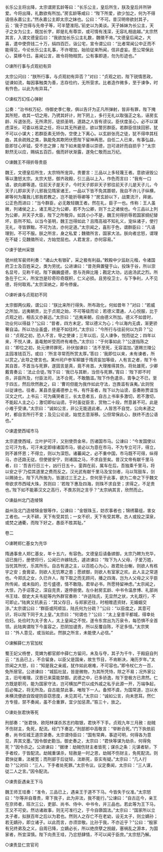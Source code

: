 <!-- { "loadSidebar": true } -->
长乐公主将出降，太宗谓房玄龄等曰：“长乐公主，皇后所生，朕及皇后并所钟爱。今将出降，礼数欲有所加。”房玄龄等咸曰：“陛下所爱，欲少加之，何为不得请倍永嘉公主。”然永嘉公主即太宗之妹也。公曰：“不可。昔汉明帝欲封其子，云：‘我子岂得与先帝子等，可半楚淮阳。’前史以为美谈。天子姊妹为长公主，天子之女为公主，既加长字，即是礼有尊崇，或可情有浅深，无容礼相逾越。”太宗然其言，入谓文德皇后曰：“我欲加长乐公主礼数，魏徵不肯。”文德皇后闻之，大喜，遣中使赍钱二十万，绢四百匹，诣公宅，宣令谓公曰：“比者常闻公中正而不能得见，今论长乐公主礼事，不许增加，始验従来所闻，信非虚妄。愿公常保此心，莫移今日。喜闻公言，故令将物相赏。公有事即道，勿为形迹也。”

○谏所行事与贞观初有异

太宗公问曰：“朕所行事，与贞观初有异否？”对曰：“贞观之初，陛下锐情思政，従谏如流，每因事触类为善，志存俭约，无所营求。比者造作微多，至于谏争，时有忤色，以此为有异耳。”

○谏权万幻任心弹射

公奏：“治书权万纪、侍御史季仁敬，俱以告讦为正凡所弹射，皆非有罪，陛下掩其所短，收其一切之用，乃骋其奸计，附下罔上，多行无礼以取强正之名，诬房玄龄、斥退张亮，无所肃厉，徒损圣明，道路之人皆有谤议。臣伏度圣心，必不以谋虑深长，可委以栋梁之任，将以其无所避忌，欲以警厉群臣。若群臣信挟回邪，犹不可以小谋大；若群臣素无矫伪，空使上下离心。以玄龄张亮之徒，犹不得申其枉曲，其余疏贱之类，孰能免其欺罔伏愿陛下留神再思。自任二人已来，有事弘益，臣即甘心斧钺，受不忠之罪；陛下如未能举善以崇德，岂可进奸而自损乎？”太宗默然无以应，赐绢五百匹，俄而奸状渐露，遂免仁敬而出万纪。

○谏魏王不得折辱贵臣

魏王，文德皇后所生，太宗特所宠异。贵要言：三品以上多轻蔑王者。意欲诬毁公等以激怒太宗。太宗大怒，御齐政殿，引三品以上入，作色而言曰：“我有一口语，欲向卿等道。往前天子是天子，今时天子即非天子邪往前天子儿是天子儿，今天子儿即非天子儿邪我见隋家诸王，一品以下皆不免其踬顿，我自不许儿子纵横，卿等何为蔑我儿邪我若教之，岂不能折辱卿等？”房玄龄以下，战栗流汗，拜谢。公正色而进曰：“当今群臣，必无敢轻魏王者。然在礼，臣子一也。传称：王人虽微，列诸侯之上，诸王用之为公卿，若不为公卿，则下土之诸侯也。今三品以上列为公卿，并天子大臣，陛下之所敬异。如其小小不是，魏王何得折辱若国家纲纪替坏，臣所不知。以当今圣明，魏王岂得如此？且隋高祖不知礼义，宠纵诸子，使行无礼，寻皆罪黜，不可为法，亦何足道。”太宗闻之，喜形于色，谓群臣曰：“凡语理到，不可不服。朕之所言，身之私爱；魏徵所言，国家大法。朕向者忿怒，谓理在不疑；见魏徵所论，方始觉屈也。人君发言，亦何容易。”

○谏于虢州采银

虢州统军裴师利奏：“诸山大有银矿，采之极有利益。”敕殿中少监赵元楷，令诸国府卫士及百姓采之。类为劳扰。公进谏曰：“昔尧舜置璧于山，投珠于谷，所以崇名显号，见称千祀。陛下巍巍盛德，思与尧舜比隆；戡定大功，远逾汤武之烈。所急在于仁义，所宝岂是珍奇珍奇既积，仁义必损。且劳役卫士，与下争利，人不见德，将何取焉。”太宗深纳之，即令停废。

○谏听谏与贞观初不同

太宗御两仪殿，谓公曰：“朕比来所行得失、所布政化，何如昔年？”对曰：“若威之所加，远夷朝贡，比于贞观之始，不可等级而论；若德义潜通，人心悦服，比于贞观之初，相去又亦甚远。”太宗曰：“远夷来朝，应由德义所加。德义不如昔时，功业何以得益？”公曰：“昔者，四方未定，常以德义为心；今以海内无虞，渐更骄奢自溢。所以功业虽盛，终是不如往时。”太宗曰：“今所行与往前何以为异？”公曰：“贞观之初，恐人不言，导之使谏；三年以后，见人谏争，悦而従之；四年以来，不悦人谏，虽黾勉听受而终有难色。”太宗曰：“于何事如此？”公遂指陈之曰：“即位之初，处元律师罪死，孙伏伽谏曰：‘法不至死，无容滥加。’遂赐兰陵公主园准钱百万。或曰：‘所言寻常而所赏太厚。’答曰：‘我即位以来，未有谏者，所以赏之。’此导之使言也。某州司户参军柳雄于隋资妄加等级，人有言之者，陛下令其自首，不首当与死罪，遂固言是真，竟不肯首。大理推得其伪，将处雄死，少卿戴胄奏云：‘法止合徒。’陛下曰：‘我已与其断，当但与死罪。’胄曰：‘陛下即不时杀，非臣所及，付臣法司，法不合死，不敢酷滥。’陛下作色遣杀，胄争之不已，至于四五，然后欣然赦之，曰：‘曹司但能为我作如此守法，岂畏滥有诛夷。’此则悦以従谏也。往者，某县丞皇甫德参上书，有忤圣者，陛下以为讪谤，臣奏称贾谊当汉文之代，上书云：可为痛哭者三，长太息者五，自古上书率多激切，若不激切，不能起人主之心；激切即似讪谤。于时虽従臣言，赏物二十段，然意甚不可。此是小难于受谏。”太宗曰：“诚如公言，非公无能道此者。人皆苦不自觉，公向未道之时，都自言所行不变；及见公论说，始觉志意渐移。公但常保此心，朕终不违公语也。”

○谏遣使西域市马

太宗遣使西域，立叶护可汗，又别使赍金帛，历诸国市马。公谏曰：“今发国使以立可汗为名，可汗未定即缘诸国市马，彼必以为意在市马，不为专立可汗，得立，则不甚怀恩；不得立，则以为深怨。诸蕃闻之，必不重中国，市马既不可得，纵得马，亦还路无従。但使彼安宁，则诸国之马，不求自至矣。昔汉文帝有献千里马者，曰：‘吾吉行日三十，凶行日五十。銮舆在前，属车在后，吾独乘千里马，将以安之乎’乃偿其道里之费而反之。汉光武有献千里马及宝剑者，马以驾鼓车，剑以赐骑士。陛下凡所施为，皆邈过三王之上，奈何至于此事，欲为二帝之下乎魏文帝欲求市西域大珠，苏则曰：‘若陛下惠及四海，则珠不求自至；求得之，不足贵也。’陛下如不能慕汉文之高行，不畏苏则之言乎？”太宗纳其言，欣然而止。

○谏益州北门造绫锦

益州及北门造绫锦金银等作，公谏曰：“金银珠玉，妨农事者也；锦绣纂组，害女工者也。一夫不耕，天下有受其饥；一女不织，天下有受其寒。古人或投之深泉，或焚之通衢，而陛下好之，愚臣不胜其耻。”

卷二

○谏聘郑仁基女为充华

隋通事舍人郑仁基女，年十五六，有容色。文德皇后请备嫔御，太宗乃聘为充华，诏已施行，册使将行，公闻已许嫁陆氏，遽进谏曰：“陛下为人父母，子爱万姓，当忧其所忧，乐其所乐。自古有道之主，以百姓心为心，故君处台榭，则欲人有栋宇之安；食膏梁，则欲人无饥寒之患；愿嫔御，则欲人有室家之欢。此人主之常道也。今郑氏之女，久已许人，陛下取之而无顾问，播之四海，岂为人父母之义乎臣所传闻，或未指的，恐亏盛德，情不敢隐。君举必书，所愿特留神虑。”太宗闻之，大惊，乃手诏答之，深自克责，遂停册使。左仆射房玄龄、中书令温彦博、礼部尚书王珪、御史大夫韦挺等内外群官奏称：“许适陆氏，无显然之状，大礼既行，不可即止。”陆爽又抗表云：“其父存日，与郑家还往，时相赠遗资财，无婚姻交涉。”太宗谓公曰：“群臣或阿顺旨，陆氏何为分疏？”公曰：“以臣度之，其意可识，将以陛下同于太上皇。”太宗曰：“何谓也？”公曰：“太上皇昔平都城，得幸处俭妇。处俭时为太子舍人，太上皇闻之不悦，遂令东宫出为万泉令，每恐惧不全首领。此陆爽谓陛下今虽容之，恐阴加谴责，所以反覆自陈，不足多怪。”太宗笑曰：“外人意见，或当如此。然朕之所言，未能使人必信。”

○谏解薛仁方官加杖

蜀王妃父杨誉，竞婢为都官郎中薛仁方留问，未及与夺，其子为千牛，于殿庭自列云：“五品已上，不合留身。以臣父是国亲，故生节目，不肯断决，淹历岁年。”太宗闻之大怒，曰：“知是我之亲戚，犹作如此艰难，不可容也。”即令杖仁方一百，免所居官。公进谏曰：“城狐社鼠，皆是微物，为其所凭恃，除之不易；况外家公主，旧号难理。汉晋已来莫能禁御。武德之中，已多骄逸，陛下登极方已肃然。仁方既是职司，能为国家守法，岂可横加严罚以成外戚之私乎此源一开，万端争起，后必悔之，将无所及。自古能禁此事，唯陛下一人。备预不虞，为国常道，岂以水未横流便欲自毁堤防臣窃思度，未见其可。”太宗曰：“诚如公言，向未思耳。然仁方专擅，禁不奏闻，虽不合重罪，宜少加惩肃。”笞三十，放之。

○谏处张君快等死

刑部奏：“张君快、欧阳林谋杀苏志约取银，君快不下手。贞观九年三月赦：劫贼不伤财主，免死，配流。经门下奏定。”刑部郎中高敬言：“举断合死。”门下执依前奏，尚书任城王道宗录奏。太宗谓侍臣曰：“国有常典，事迹可明，何得各为意见，弄其文墨。”因令御史勘当。御史奏之，太宗曰：“君快等谋为劫杀，何得免死？”因令杀之。公进谏曰：“据律：劫贼伤财主者皆死；谋杀之条：元谋者斩，下手者绞，于皆配流。劫贼重谋杀，轻赦是一时之恩，劫贼不伤财主，免死配流。则君快従重，法被宽；而刑部于后従轻，法断死，臣实有疑。”太宗曰：“几人行劫？”公对曰：“三人，下手者处死罪。”太宗令议。议定奏闻，太宗曰：“三人谋，従二人之言。”因令配流。

○谏贵臣遇亲王下马

魏王师王珪奏：“准令，三品已上，遇亲王于道不下马。今皆失于仪准。”太宗怒曰：“尔等并自尊贵，卑下我子，此为非法，我不能行。”公谏曰：“自古迄今，亲王在京师者，班次三公，吏部、尚书、侍中、中书令，并三品也。若此等为王下马，王又不可安。然访诸故事，则无可准行之，于今自隳国法。”太宗曰：“国家所以立太子者，拟朕百年之后以为君也。然则人之存亡不在老幼，设无太子，则立嫡孙；若无嫡孙，即立诸子。以此而言，亦须崇敬。比孙于我，不亦近乎？”公曰：“殷家有兄终弟及之义，自周已降，立嫡必长，所以绝庶孽之觊觎，塞祸乱之源本，为国家者，所宜深慎。陛下向责王珪，乃忿怒肆情，不可以闻于臣庶。”太宗怒乃解。

○谏责显仁宫官司

